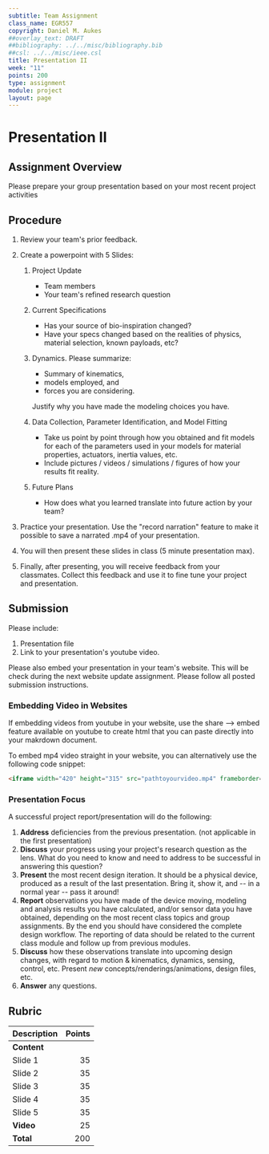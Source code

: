 ```yaml
---
subtitle: Team Assignment
class_name: EGR557
copyright: Daniel M. Aukes
##overlay_text: DRAFT
##bibliography: ../../misc/bibliography.bib
##csl: ../../misc/ieee.csl
title: Presentation II
week: "11"
points: 200
type: assignment
module: project
layout: page
---
```


#  Presentation II

## Assignment Overview

Please prepare your group presentation based on your most recent project activities

## Procedure

<!--hide-->

1. Review your team's prior feedback.
1. Create a powerpoint with 5 Slides:
    1. Project Update
        * Team members
        * Your team's refined research question
    1. Current Specifications
        * Has your source of bio-inspiration changed?
        * Have your specs changed based on the realities of physics, material selection, known payloads, etc?
    1. Dynamics. Please summarize:
        * Summary of kinematics, 
        * models employed, and 
        * forces you are considering.
        
        Justify why you have made the modeling choices you have.
        
    1. Data Collection, Parameter Identification, and Model Fitting
        * Take us point by point through how you obtained and fit models for each of the parameters used in your models for material properties, actuators, inertia values, etc.
        * Include pictures / videos / simulations / figures of how your results fit reality.
    1. Future Plans
        * How does what you learned translate into future action by your team?

1. Practice your presentation.  Use the "record narration" feature to make it possible to save a narrated .mp4 of your presentation.
1. You will then present these slides in class (5 minute presentation max).
1. Finally, after presenting, you will receive feedback from your classmates.  Collect this feedback and use it to fine tune your project and presentation.
  

## Submission

Please include:

1. Presentation file
1. Link to your presentation's youtube video.

Please also embed your presentation in your team's website.  This will be check during the next website update assignment.  Please follow all posted submission instructions.

### Embedding Video in Websites

If embedding videos from youtube in your website, use the share --> embed feature available on youtube to create html that you can paste directly into your makrdown document.

To embed mp4 video straight in your website, you can alternatively use the following code snippet:

```html
<iframe width="420" height="315" src="pathtoyourvideo.mp4" frameborder="0" allowfullscreen></iframe>
```

### Presentation Focus

A successful project report/presentation will do the following:

1. **Address** deficiencies from the previous presentation. (not applicable in the first presentation)
1. **Discuss** your progress using your project's research question as the lens.  What do you need to know and need to address to be successful in answering this question?
1. **Present** the most recent design iteration.  It should be a physical device, produced as a result of the last presentation.  Bring it, show it, and -- in a normal year -- pass it around!
1. **Report** observations you have made of the device moving, modeling and analysis results you have calculated, and/or sensor data you have obtained, depending on the most recent class topics and group assignments.  By the end you should have considered the complete design workflow.  The reporting of data should be related to the current class module and follow up from previous modules.
1. **Discuss** how these observations translate into upcoming design changes, with regard to motion & kinematics, dynamics, sensing, control, etc.  Present *new* concepts/renderings/animations, design files, etc.
1. **Answer** any questions.

## Rubric

| Description | Points |
|:------------|-------:|
| **Content** |        |
| Slide 1     |     35 |
| Slide 2     |     35 |
| Slide 3     |     35 |
| Slide 4     |     35 |
| Slide 5     |     35 |
| **Video**   |     25 |
| **Total**   |    200 |
